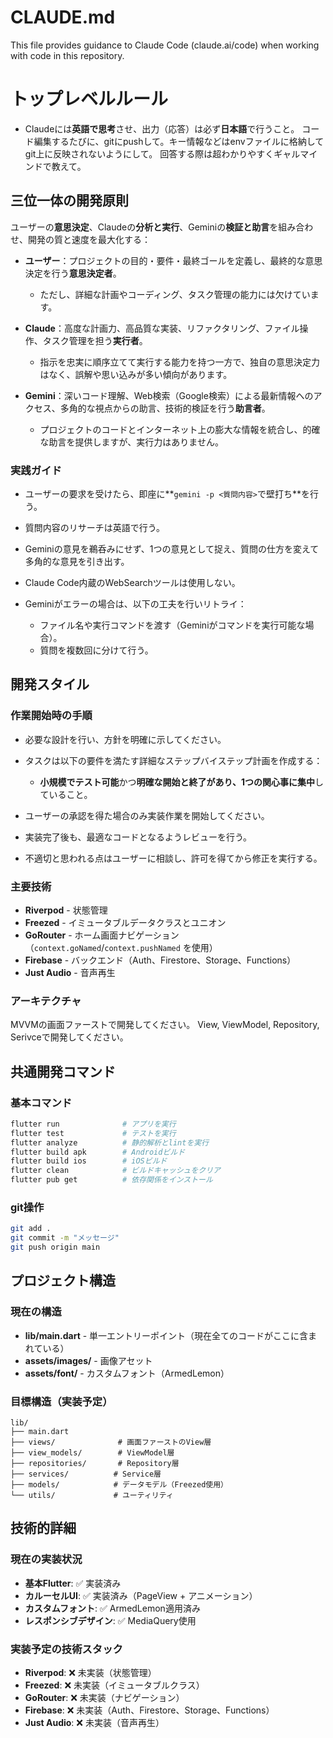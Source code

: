 # CLAUDE.md

This file provides guidance to Claude Code (claude.ai/code) when working with code in this repository.

# トップレベルルール

* Claudeには**英語で思考**させ、出力（応答）は必ず**日本語**で行うこと。
コード編集するたびに、gitにpushして。キー情報などはenvファイルに格納してgit上に反映されないようにして。
回答する際は超わかりやすくギャルマインドで教えて。

## 三位一体の開発原則

ユーザーの**意思決定**、Claudeの**分析と実行**、Geminiの**検証と助言**を組み合わせ、開発の質と速度を最大化する：

* **ユーザー**：プロジェクトの目的・要件・最終ゴールを定義し、最終的な意思決定を行う**意思決定者**。

  * ただし、詳細な計画やコーディング、タスク管理の能力には欠けています。
* **Claude**：高度な計画力、高品質な実装、リファクタリング、ファイル操作、タスク管理を担う**実行者**。

  * 指示を忠実に順序立てて実行する能力を持つ一方で、独自の意思決定力はなく、誤解や思い込みが多い傾向があります。
* **Gemini**：深いコード理解、Web検索（Google検索）による最新情報へのアクセス、多角的な視点からの助言、技術的検証を行う**助言者**。

  * プロジェクトのコードとインターネット上の膨大な情報を統合し、的確な助言を提供しますが、実行力はありません。

### 実践ガイド

* ユーザーの要求を受けたら、即座に\*\*`gemini -p <質問内容>`で壁打ち\*\*を行う。
* 質問内容のリサーチは英語で行う。
* Geminiの意見を鵜呑みにせず、1つの意見として捉え、質問の仕方を変えて多角的な意見を引き出す。
* Claude Code内蔵のWebSearchツールは使用しない。
* Geminiがエラーの場合は、以下の工夫を行いリトライ：

  * ファイル名や実行コマンドを渡す（Geminiがコマンドを実行可能な場合）。
  * 質問を複数回に分けて行う。

## 開発スタイル
### 作業開始時の手順

* 必要な設計を行い、方針を明確に示してください。
* タスクは以下の要件を満たす詳細なステップバイステップ計画を作成する：

  * **小規模でテスト可能**かつ**明確な開始と終了があり、1つの関心事に集中**していること。
* ユーザーの承認を得た場合のみ実装作業を開始してください。
* 実装完了後も、最適なコードとなるようレビューを行う。
* 不適切と思われる点はユーザーに相談し、許可を得てから修正を実行する。

### 主要技術
- **Riverpod** - 状態管理
- **Freezed** - イミュータブルデータクラスとユニオン
- **GoRouter** - ホーム画面ナビゲーション（`context.goNamed`/`context.pushNamed` を使用）
- **Firebase** - バックエンド（Auth、Firestore、Storage、Functions）
- **Just Audio** - 音声再生

### アーキテクチャ
MVVMの画面ファーストで開発してください。
View, ViewModel, Repository, Serivceで開発してください。

## 共通開発コマンド

### 基本コマンド
```bash
flutter run              # アプリを実行
flutter test             # テストを実行
flutter analyze          # 静的解析とlintを実行
flutter build apk        # Androidビルド
flutter build ios        # iOSビルド
flutter clean            # ビルドキャッシュをクリア
flutter pub get          # 依存関係をインストール
```

### git操作
```bash
git add .
git commit -m "メッセージ"
git push origin main
```

## プロジェクト構造

### 現在の構造
- **lib/main.dart** - 単一エントリーポイント（現在全てのコードがここに含まれている）
- **assets/images/** - 画像アセット
- **assets/font/** - カスタムフォント（ArmedLemon）

### 目標構造（実装予定）
```
lib/
├── main.dart
├── views/              # 画面ファーストのView層
├── view_models/        # ViewModel層
├── repositories/       # Repository層
├── services/          # Service層
├── models/            # データモデル（Freezed使用）
└── utils/             # ユーティリティ
```

## 技術的詳細

### 現在の実装状況
- **基本Flutter**: ✅ 実装済み
- **カルーセルUI**: ✅ 実装済み（PageView + アニメーション）
- **カスタムフォント**: ✅ ArmedLemon適用済み
- **レスポンシブデザイン**: ✅ MediaQuery使用

### 実装予定の技術スタック
- **Riverpod**: ❌ 未実装（状態管理）
- **Freezed**: ❌ 未実装（イミュータブルクラス）
- **GoRouter**: ❌ 未実装（ナビゲーション）
- **Firebase**: ❌ 未実装（Auth、Firestore、Storage、Functions）
- **Just Audio**: ❌ 未実装（音声再生）